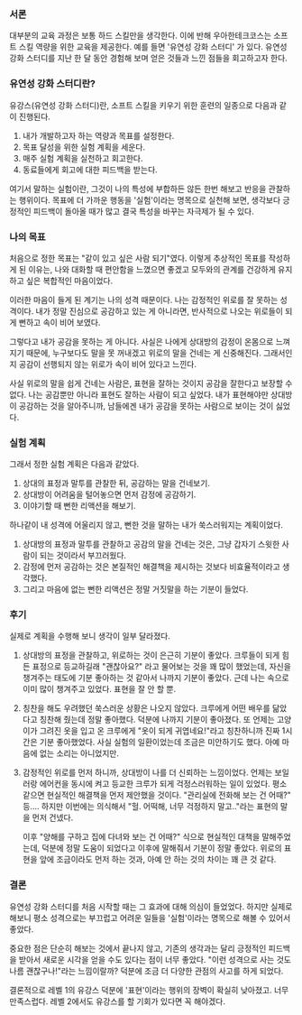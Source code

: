 ### 서론
대부분의 교육 과정은 보통 하드 스킬만을 생각한다. 이에 반해 우아한테크코스는 소프트 스킬 역량을 위한 교육을 제공한다. 예를 들면 '유연성 강화 스터디' 가 있다. 유연성 강화 스터디를 지난 한 달 동안 경험해 보며 얻은 것들과 느낀 점들을 회고하고자 한다.

### 유연성 강화 스터디란?
유강스(유연성 강화 스터디)란, 소프트 스킬을 키우기 위한 훈련의 일종으로 다음과 같이 진행된다.
1. 내가 개발하고자 하는 역량과 목표를 설정한다.
2. 목표 달성을 위한 실험 계획을 세운다.
3. 매주 실험 계획을 실천하고 회고한다.
4. 동료들에게 회고에 대한 피드백을 받는다.

여기서 말하는 실험이란, 그것이 나의 특성에 부합하든 않든 한번 해보고 반응을 관찰하는 행위이다.
목표에 더 가까운 행동을 '실험'이라는 명목으로 실천해 보면, 생각보다 긍정적인 피드백이 돌아올 때가 많고 결국 특성을 바꾸는 자극제가 될 수 있다.

### 나의 목표
처음으로 정한 목표는 "같이 있고 싶은 사람 되기"였다.
이렇게 추상적인 목표를 작성하게 된 이유는, 나와 대화할 때 편안함을 느꼈으면 좋겠고 모두와의 관계를 건강하게 유지하고 싶은 복합적인 마음이었다.

이러한 마음이 들게 된 계기는 나의 성격 때문이다. 나는 감정적인 위로를 잘 못하는 성격이다. 내가 정말 진심으로 공감하고 있는 게 아니라면, 반사적으로 나오는 위로들이 되게 뻔하고 속이 비어 보였다.

그렇다고 내가 공감을 못하는 게 아니다. 사실은 나에게 상대방의 감정이 온몸으로 느껴지기 때문에, 누구보다도 말을 못 꺼내겠고 위로의 말을 건네는 게 신중해진다. 그래서인지 공감이 선행되지 않는 위로가 속이 비어 있다고 느낀다.

사실 위로의 말을 쉽게 건네는 사람은, 표현을 잘하는 것이지 공감을 잘한다고 보장할 수 없다.
나는 공감뿐만 아니라 표현도 잘하는 사람이 되고 싶었다. 내가 표현해야만 상대방이 공감하는 것을 알아주니까, 남들에겐 내가 공감을 못하는 사람으로 보이는 것이 싫었다.


### 실험 계획
그래서 정한 실험 계획은 다음과 같았다.
1. 상대의 표정과 말투를 관찰한 뒤, 공감하는 말을 건네보기.
2. 상대방이 어려움을 털어놓으면 먼저 감정에 공감하기.
3. 이야기할 때 뻔한 리액션을 해보기.

하나같이 내 성격에 어울리지 않고, 뻔한 것을 말하는 내가 쑥스러워지는 계획이었다.
1. 상대방의 표정과 말투를 관찰하고 공감의 말을 건네는 것은, 그냥 갑자기 스윗한 사람이 되는 것이라서 부끄러웠다.
2. 감정에 먼저 공감하는 것은 본질적인 해결책을 제시하는 것보다 비효율적이라고 생각했다.
3. 그리고 마음에 없는 뻔한 리액션은 정말 거짓말을 하는 기분이 들었다.

### 후기
실제로 계획을 수행해 보니 생각이 일부 달라졌다.

1. 상대방의 표정을 관찰하고, 위로하는 것이 은근히 기분이 좋았다.
	크루들이 되게 힘든 표정으로 등교하길래 "괜찮아요?" 라고 물어보는 것을 꽤 많이 했었는데, 자신을 챙겨주는 태도에 기분 좋아하는 것 같아서 나까지 기분이 좋았다. 근데 나는 속으로 이미 많이 챙겨주고 있었다. 표현을 잘 안 할 뿐.
	
2. 칭찬을 해도 우려했던 쑥스러운 상황은 나오지 않았다.
	크루에게 어떤 배우를 닮았다고 칭찬해 줬는데 정말 좋아했다. 덕분에 나까지 기분이 좋아졌다.
	또 언제는 고양이가 그려진 옷을 입고 온 크루에게 "옷이 되게 귀엽네요!"라고 칭찬하니까 진짜 1시간은 기분 좋아했었다. 사실 실험의 일환이었는데 조금은 미안하기도 했다. 아예 마음에 없는 소리는 아니었지만.

3. 감정적인 위로를 먼저 하니까, 상대방이 나를 더 신뢰하는 느낌이었다.
	언제는 보일러랑 에어컨을 동시에 켜고 등교한 크루가 되게 걱정스러워하는 일이 있었다.
	평소 같으면 현실적인 해결책을 먼저 제안했을 것이다. "관리실에 전화해 보는 건 어때?" 등….	하지만 이번에는 의식해서 "헐. 어떡해, 너무 걱정하지 말고.."라는 표현의 말을 먼저 건넸다.
	
	이후 "양해를 구하고 집에 다녀와 보는 건 어때?" 식으로 현실적인 대책을 말해주었는데, 덕분에 정말 도움이 되었다고 이후에 말해줘서 기분이 정말 좋았다. 위로의 표현을 앞에 조금이라도 먼저 하는 것과, 아예 안 하는 것의 차이는 꽤 큰 것 같다.


### 결론
유연성 강화 스터디를 처음 시작할 때는 그 효과에 대해 의심이 들었었다.
하지만 실제로 해보니 평소 성격으로는 부끄럽고 어려운 일들을 '실험'이라는 명목으로 해볼 수 있어서 좋았다.

중요한 점은 단순히 해보는 것에서 끝나지 않고, 기존의 생각과는 달리 긍정적인 피드백을 받아서 새로운 시각을 얻을 수도 있다는 점이 너무 좋았다. "이런 성격으로 사는 것도 나름 괜찮구나!"라는 느낌이랄까? 덕분에 조금 더 다양한 관점의 사고를 하게 되었다.

결론적으로 레벨 1의 유강스 덕분에 '표현'이라는 행위의 장벽이 확실히 낮아졌고. 너무 만족스럽다.
레벨 2에서도 유강스를 할 기회가 있다면 꼭 해야겠다.
